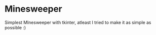 # Minesweeper
Simplest MInesweeper with tkinter, atleast I tried to make it as simple as possible :)
